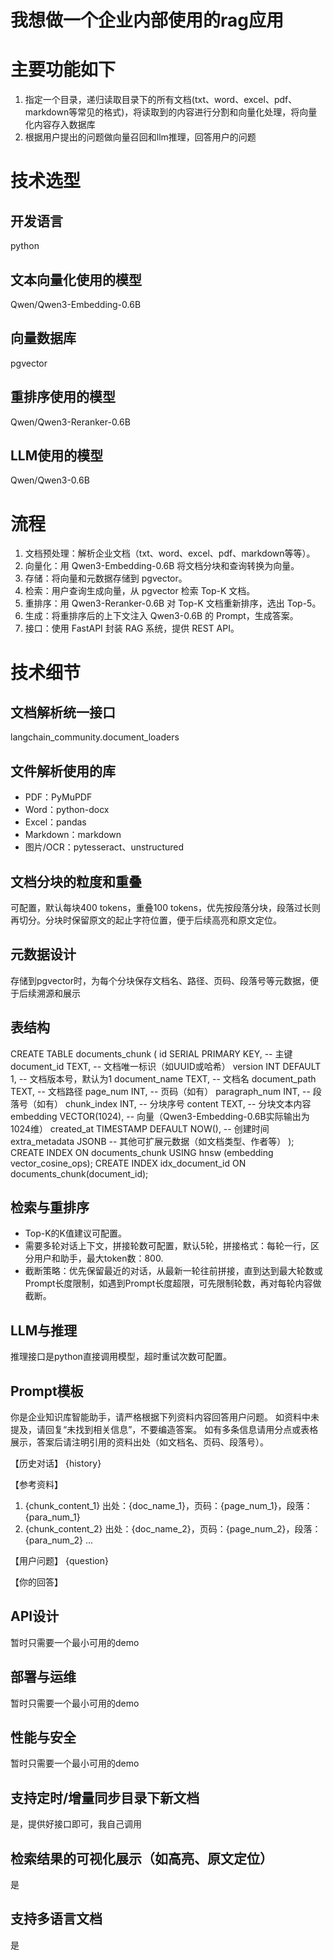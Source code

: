 <!------------------------------------------------------------------------------------
   Add Rules to this file or a short description and have Kiro refine them for you:   
-------------------------------------------------------------------------------------> 
# 我想做一个企业内部使用的rag应用  
# 主要功能如下  
1. 指定一个目录，递归读取目录下的所有文档(txt、word、excel、pdf、markdown等常见的格式)，将读取到的内容进行分割和向量化处理，将向量化内容存入数据库  
2. 根据用户提出的问题做向量召回和llm推理，回答用户的问题  

# 技术选型  
## 开发语言  
python
## 文本向量化使用的模型
Qwen/Qwen3-Embedding-0.6B
## 向量数据库
pgvector
## 重排序使用的模型
Qwen/Qwen3-Reranker-0.6B
## LLM使用的模型
Qwen/Qwen3-0.6B

# 流程
1. 文档预处理：解析企业文档（txt、word、excel、pdf、markdown等等）。
2. 向量化：用 Qwen3-Embedding-0.6B 将文档分块和查询转换为向量。
3. 存储：将向量和元数据存储到 pgvector。
4. 检索：用户查询生成向量，从 pgvector 检索 Top-K 文档。
5. 重排序：用 Qwen3-Reranker-0.6B 对 Top-K 文档重新排序，选出 Top-5。
6. 生成：将重排序后的上下文注入 Qwen3-0.6B 的 Prompt，生成答案。
7. 接口：使用 FastAPI 封装 RAG 系统，提供 REST API。

# 技术细节
## 文档解析统一接口
langchain_community.document_loaders
## 文件解析使用的库
- PDF：PyMuPDF
- Word：python-docx
- Excel：pandas
- Markdown：markdown
- 图片/OCR：pytesseract、unstructured
## 文档分块的粒度和重叠
可配置，默认每块400 tokens，重叠100 tokens，优先按段落分块，段落过长则再切分。分块时保留原文的起止字符位置，便于后续高亮和原文定位。
## 元数据设计
存储到pgvector时，为每个分块保存文档名、路径、页码、段落号等元数据，便于后续溯源和展示
## 表结构
CREATE TABLE documents_chunk (
    id SERIAL PRIMARY KEY,                -- 主键
    document_id TEXT,                     -- 文档唯一标识（如UUID或哈希）
    version INT DEFAULT 1,                -- 文档版本号，默认为1
    document_name TEXT,                   -- 文档名
    document_path TEXT,                   -- 文档路径
    page_num INT,                         -- 页码（如有）
    paragraph_num INT,                    -- 段落号（如有）
    chunk_index INT,                      -- 分块序号
    content TEXT,                         -- 分块文本内容
    embedding VECTOR(1024),               -- 向量（Qwen3-Embedding-0.6B实际输出为1024维）
    created_at TIMESTAMP DEFAULT NOW(),   -- 创建时间
    extra_metadata JSONB                  -- 其他可扩展元数据（如文档类型、作者等）
);
CREATE INDEX ON documents_chunk USING hnsw (embedding vector_cosine_ops);
CREATE INDEX idx_document_id ON documents_chunk(document_id);
## 检索与重排序
- Top-K的K值建议可配置。
- 需要多轮对话上下文，拼接轮数可配置，默认5轮，拼接格式：每轮一行，区分用户和助手，最大token数：800.
- 截断策略：优先保留最近的对话，从最新一轮往前拼接，直到达到最大轮数或Prompt长度限制，如遇到Prompt长度超限，可先限制轮数，再对每轮内容做截断。
## LLM与推理
推理接口是python直接调用模型，超时重试次数可配置。
## Prompt模板
你是企业知识库智能助手，请严格根据下列资料内容回答用户问题。
如资料中未提及，请回复“未找到相关信息”，不要编造答案。
如有多条信息请用分点或表格展示，答案后请注明引用的资料出处（如文档名、页码、段落号）。

【历史对话】
{history}

【参考资料】
1. {chunk_content_1}
   出处：{doc_name_1}，页码：{page_num_1}，段落：{para_num_1}
2. {chunk_content_2}
   出处：{doc_name_2}，页码：{page_num_2}，段落：{para_num_2}
...

【用户问题】
{question}

【你的回答】
## API设计
暂时只需要一个最小可用的demo
## 部署与运维
暂时只需要一个最小可用的demo
## 性能与安全
暂时只需要一个最小可用的demo
## 支持定时/增量同步目录下新文档
是，提供好接口即可，我自己调用
## 检索结果的可视化展示（如高亮、原文定位）
是
## 支持多语言文档
是